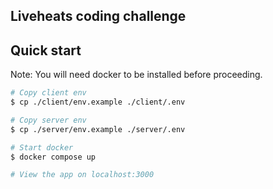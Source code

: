 ## Liveheats coding challenge

## Quick start

Note: You will need docker to be installed before proceeding.

```bash
# Copy client env
$ cp ./client/env.example ./client/.env

# Copy server env
$ cp ./server/env.example ./server/.env

# Start docker
$ docker compose up

# View the app on localhost:3000
```
